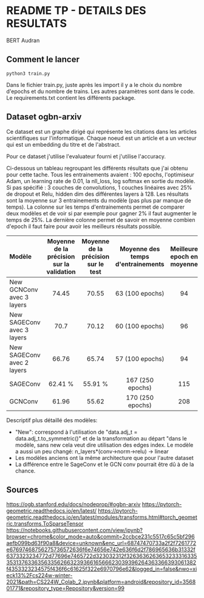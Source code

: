 # README TP - DETAILS DES RESULTATS
BERT Audran

## Comment le lancer

```
python3 train.py
```

Dans le fichier train.py, juste après les import il y a le choix du nombre d'epochs et du nombre de trains.
Les autres paramètres sont dans le code.
Le requirements.txt contient les différents package.

## Dataset ogbn-arxiv

Ce dataset est un graphe dirigé qui représente les citations dans les articles scientifiques sur l'informatique. Chaque noeud est un article et a un vecteur qui est un embedding du titre et de l'abstract.

Pour ce dataset j'utilise l'evaluateur fourni et j'utilise l'accuracy.

Ci-dessous un tableau regroupant les différents résultats que j'ai obtenu pour cette tache. 
Tous les entrainements avaient : 100 epochs, l'optimiseur Adam, un learning rate de 0.01, la nll_loss, log softmax en sortie du modèle. Si pas spécifié : 3 couches de convolutions, 1 couches linéaires avec 25% de dropout et Relu, hidden dim des différentes layers à 128.
Les résultats sont la moyenne sur 3 entrainements du modèle (pas plus par manque de temps).
La colonne sur les temps d'entrainements permet de comparer deux modèles et de voir si par exemple pour gagner 2% il faut augmenter le temps de 25%.
La dernière colonne permet de savoir en moyenne combien d'epoch il faut faire pour avoir les meilleurs résultats possible.

| Modèle                     | Moyenne de la précision sur la validation | Moyenne de la précision sur le test | Moyenne des temps d'entrainements | Meilleure epoch en moyenne |
|:---------------------------|:-----------------------------------------:|:-----------------------------------:|:---------------------------------:|:--------------------------:|
| New GCNConv avec 3 layers  |                   74.45                   |                70.55                |          63 (100 epochs)          |             94             |
| New SAGEConv avec 3 layers |                   70.7                    |                70.12                |          60 (100 epochs)          |             96             |
| New SAGEConv avec 2 layers |                   66.76                   |                65.74                |          57 (100 epochs)          |             94             |
| SAGEConv                   |                  62.41 %                  |               55.91 %               |         167 (250 epochs)          |            115             |
| GCNConv                    |                   61.96                   |                55.62                |         170 (250 epochs)          |            208             |

Descriptif plus détaillé des modèles:
- "New": correspond à l'utilisation de "data.adj_t = data.adj_t.to_symmetric()" et de la transformation au départ "dans le modèle, sans new cela veut dire utilisation des edges index. Le modèle a aussi un peu changé: n_layers*(conv->norm->relu) -> linear
- Les modèles anciens ont la même architecture que pour l'autre dataset
- La différence entre le SageConv et le GCN conv pourrait être dû à de la chance.

## Sources

https://ogb.stanford.edu/docs/nodeprop/#ogbn-arxiv
https://pytorch-geometric.readthedocs.io/en/latest/
https://pytorch-geometric.readthedocs.io/en/latest/modules/transforms.html#torch_geometric.transforms.ToSparseTensor
https://notebooks.githubusercontent.com/view/ipynb?browser=chrome&color_mode=auto&commit=2ccbce231c5517c65c5bf296aefb099bd63f90a8&device=unknown&enc_url=68747470733a2f2f7261772e67697468756275736572636f6e74656e742e636f6d2f786965636b31332f6373323234772d77696e7465722d323032312f326363626365323331633535313763363563356266323936616566623039396264363366393061382f4353323234575f436f6c61625f322e6970796e62&logged_in=false&nwo=xieck13%2Fcs224w-winter-2021&path=CS224W_Colab_2.ipynb&platform=android&repository_id=356801771&repository_type=Repository&version=99
